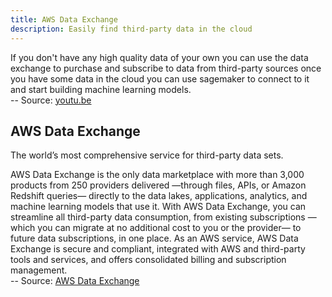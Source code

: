 ```yaml
---
title: AWS Data Exchange
description: Easily find third-party data in the cloud
---
```


If you don't have any high quality data of your own you can use the data exchange to purchase and subscribe to data from third-party sources once you have some data in the cloud you can use sagemaker to connect to it and start building machine learning models.  
-- Source: [youtu.be](https://youtu.be/JIbIYCM48to?t=556)


## AWS Data Exchange
The world’s most comprehensive service for third-party data sets.

AWS Data Exchange is the only data marketplace with more than 3,000 products from 250 providers delivered —through files, APIs, or Amazon Redshift queries— directly to the data lakes, applications, analytics, and machine learning models that use it.
With AWS Data Exchange, you can streamline all third-party data consumption, from existing subscriptions —which you can migrate at no additional cost to you or the provider— to future data subscriptions, in one place.
As an AWS service, AWS Data Exchange is secure and compliant, integrated with AWS and third-party tools and services, and offers consolidated billing and subscription management.  
-- Source: [AWS Data Exchange](https://aws.amazon.com/data-exchange/) 
